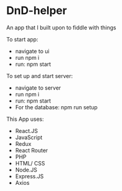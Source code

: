 # DnD-helper
An app that I built upon to fiddle with things

To start app:
- navigate to ui
- run npm i
- run: npm start

To set up and start server:
- navigate to server
- run npm i
- run: npm start
- For the database: npm run setup


This App uses:
- React.JS
- JavaScript
- Redux
- React Router
- PHP
- HTML/ CSS
- Node.JS
- Express.JS
- Axios